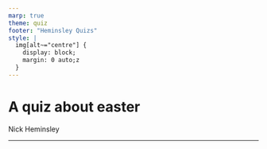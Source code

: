 ```yaml
---
marp: true
theme: quiz
footer: "Heminsley Quizs"
style: |
  img[alt~="centre"] {
    display: block;
    margin: 0 auto;z
  }
---
```


# A quiz about easter

Nick Heminsley

---
